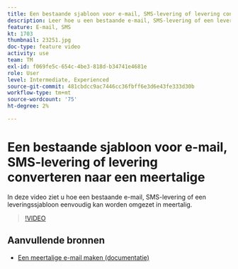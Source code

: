 ```yaml
---
title: Een bestaande sjabloon voor e-mail, SMS-levering of levering converteren naar een meertalige
description: Leer hoe u een bestaande e-mail, SMS-levering of een leveringssjabloon omzet in meerdere talen.
feature: E-mail, SMS
kt: 1703
thumbnail: 23251.jpg
doc-type: feature video
activity: use
team: TM
exl-id: f069fe5c-654c-4be3-818d-b34741e4681e
role: User
level: Intermediate, Experienced
source-git-commit: 481cbdcc9ac7446cc36fbff6e3d6e43fe333d30b
workflow-type: tm+mt
source-wordcount: '75'
ht-degree: 2%

---
```


# Een bestaande sjabloon voor e-mail, SMS-levering of levering converteren naar een meertalige

In deze video ziet u hoe een bestaande e-mail, SMS-levering of een leveringssjabloon eenvoudig kan worden omgezet in meertalig.

>[!VIDEO](https://video.tv.adobe.com/v/23251?quality=12)

## Aanvullende bronnen

* [Een meertalige e-mail maken (documentatie)](https://experienceleague.adobe.com/docs/campaign-standard/using/communication-channels/email-messages/creating-a-multilingual-email.html?lang=en)
